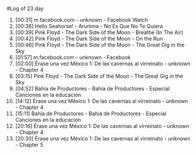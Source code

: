 #Log of 23 day

1. [00:31] m.facebook.com - unknown - Facebook Watch
1. [00:36] Hello Seahorse! - Arunima - No Es Que No Te Quiera
1. [00:39] Pink Floyd - The Dark Side of the Moon - Breathe (In The Air)
1. [00:42] Pink Floyd - The Dark Side of the Moon - On the Run
1. [00:46] Pink Floyd - The Dark Side of the Moon - The Great Gig in the Sky
1. [01:57] m.facebook.com - unknown - Facebook
1. [02:00] Érase una vez México 1: De las cavernas al virreinato - unknown - Chapter 4
1. [03:15] Pink Floyd - The Dark Side of the Moon - The Great Gig in the Sky
1. [04:52] Bahía de Productores - Bahía de Productores - Especial Canciones en la educación
1. [14:12] Érase una vez México 1: De las cavernas al virreinato - unknown - Chapter 4
1. [15:11] Bahía de Productores - Bahía de Productores - Especial Canciones en la educación
1. [20:16] Érase una vez México 1: De las cavernas al virreinato - unknown - Chapter 4
1. [20:30] Érase una vez México 1: De las cavernas al virreinato - unknown - Chapter 5

